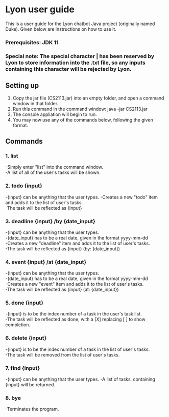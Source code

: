 # Lyon user guide

This is a user guide for the Lyon chatbot Java project (originally named Duke). Given below are instructions on how to use it.

### Prerequisites: JDK 11

### Special note: The special character | has been reserved by Lyon to store information into the .txt file, so any inputs containing this character will be rejected by Lyon.


## Setting up
1. Copy the jar file (CS2113.jar) into an empty folder, and open a command window in that folder.
2. Run this command in the command window:
	java -jar CS2113.jar
3. The console appliation will begin to run.
4. You may now use any of the commands below, following the given format.


## Commands

### 1. list
-Simply enter "list" into the command window.  
-A list of all of the user's tasks will be shown.

### 2. todo {input}
-{input} can be anything that the user types.
-Creates a new "todo" item and adds it to the list of user's tasks.  
-The task will be reflected as {input}

### 3. deadline {input} /by {date_input}
-{input} can be anything that the user types.  
-{date_input} has to be a real date, given in the format yyyy-mm-dd  
-Creates a new "deadline" item and adds it to the list of user's tasks.  
-The task will be reflected as {input} (by: {date_input})  

### 4. event {input} /at {date_input}
-{input} can be anything that the user types.  
-{date_input} has to be a real date, given in the format yyyy-mm-dd  
-Creates a new "event" item and adds it to the list of user's tasks.  
-The task will be reflected as {input} (at: {date_input})  

### 5. done {input}
-{input} is to be the index number of a task in the user's task list.  
-The task will be reflected as done, with a [X] replacing [ ] to show completion.  

### 6. delete {input}
-{input} is to be the index number of a task in the list of user's tasks.  
-The task will be removed from the list of user's tasks.  

### 7. find {input}
-{input} can be anything that the user types.
-A list of tasks, containing {input} will be returned.

### 8. bye
-Terminates the program.